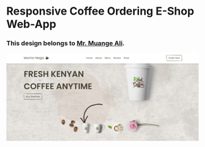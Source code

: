 # Responsive Coffee Ordering E-Shop Web-App
### This design belongs to [Mr. Muange Ali]([https://ali-hasali-coder.vercel.app/]).

![preview img](/screenshot.png)

